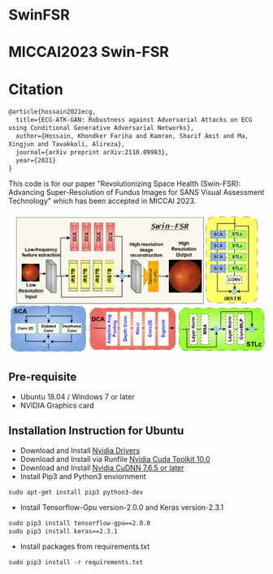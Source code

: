 # SwinFSR

# MICCAI2023 Swin-FSR



# Citation
```
@article{hossain2021ecg,
  title={ECG-ATK-GAN: Robustness against Adversarial Attacks on ECG using Conditional Generative Adversarial Networks},
  author={Hossain, Khondker Fariha and Kamran, Sharif Amit and Ma, Xingjun and Tavakkoli, Alireza},
  journal={arXiv preprint arXiv:2110.09983},
  year={2021}
}
```



This code is for our paper "Revolutionizing Space Health (Swin-FSR): Advancing Super-Resolution of Fundus Images for SANS Visual Assessment Technology" which has been accepted in MICCAI 2023.

![](Fig1.png)


## Pre-requisite
- Ubuntu 18.04 / Windows 7 or later
- NVIDIA Graphics card


## Installation Instruction for Ubuntu
- Download and Install [Nvidia Drivers](https://www.nvidia.com/Download/driverResults.aspx/142567/en-us)
- Download and Install via Runfile [Nvidia Cuda Toolkit 10.0](https://developer.nvidia.com/cuda-10.0-download-archive?target_os=Linux&target_arch=x86_64&target_distro=Ubuntu&target_version=1804&target_type=runfilelocal)
- Download and Install [Nvidia CuDNN 7.6.5 or later](https://developer.nvidia.com/rdp/cudnn-archive)
- Install Pip3 and Python3 enviornment
```
sudo apt-get install pip3 python3-dev
```
- Install Tensorflow-Gpu version-2.0.0 and Keras version-2.3.1
```
sudo pip3 install tensorflow-gpu==2.0.0
sudo pip3 install keras==2.3.1
```
- Install packages from requirements.txt
```
sudo pip3 install -r requirements.txt
```
